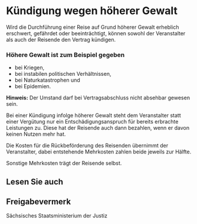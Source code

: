 # Kündigung wegen höherer Gewalt

Wird die Durchführung einer Reise auf Grund höherer Gewalt erheblich erschwert, gefährdet oder beeinträchtigt, können sowohl der Veranstalter als auch der Reisende den Vertrag kündigen.

### Höhere Gewalt ist zum Beispiel gegeben

* bei Kriegen,
* bei instabilen politischen Verhältnissen,
* bei Naturkatastrophen und
* bei Epidemien.

**Hinweis:** Der Umstand darf bei Vertragsabschluss nicht absehbar gewesen sein.

Bei einer Kündigung infolge höherer Gewalt steht dem Veranstalter statt einer Vergütung nur ein Entschädigungsanspruch für bereits erbrachte Leistungen zu. Diese hat der Reisende auch dann bezahlen, wenn er davon keinen Nutzen mehr hat.

Die Kosten für die Rückbeförderung des Reisenden übernimmt der Veranstalter, dabei entstehende Mehrkosten zahlen beide jeweils zur Hälfte.

Sonstige Mehrkosten trägt der Reisende selbst.

## Lesen Sie auch

## Freigabevermerk

Sächsisches Staatsministerium der Justiz

